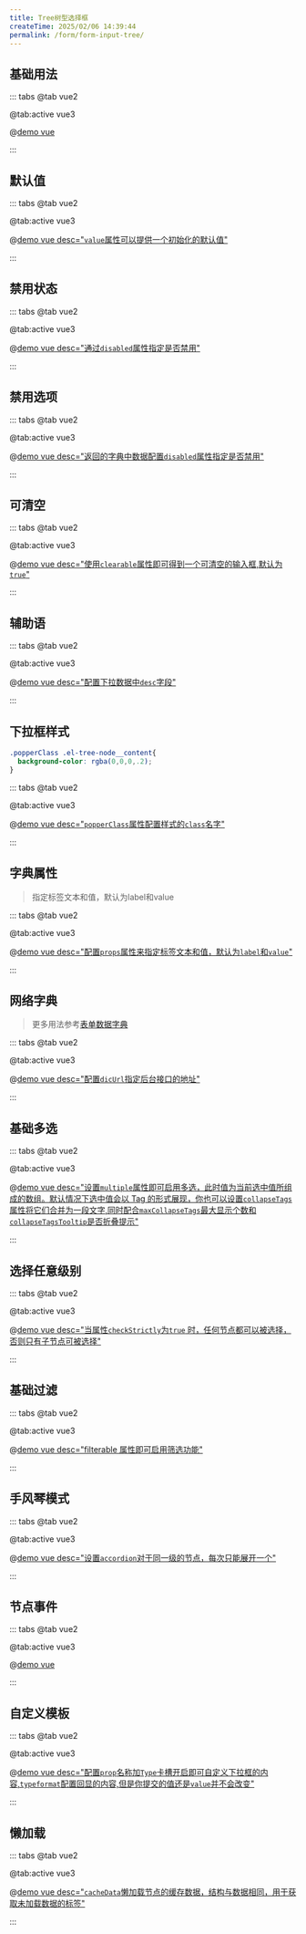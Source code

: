 ```yaml
---
title: Tree树型选择框
createTime: 2025/02/06 14:39:44
permalink: /form/form-input-tree/
---
```


## 基础用法

::: tabs
@tab vue2

@tab:active vue3

@[demo vue](../../examples/form/form-input-tree/base.vue)

:::

## 默认值

::: tabs
@tab vue2

@tab:active vue3

@[demo vue desc="`value`属性可以提供一个初始化的默认值"](../../examples/form/form-input-tree/value.vue)

:::

## 禁用状态

::: tabs
@tab vue2

@tab:active vue3

@[demo vue desc="通过`disabled`属性指定是否禁用"](../../examples/form/form-input-tree/disabled.vue)

:::

## 禁用选项

::: tabs
@tab vue2

@tab:active vue3

@[demo vue desc="返回的字典中数据配置`disabled`属性指定是否禁用"](../../examples/form/form-input-tree/disabled-item.vue)

:::

## 可清空

::: tabs
@tab vue2

@tab:active vue3

@[demo vue desc="使用`clearable`属性即可得到一个可清空的输入框,默认为`true`"](../../examples/form/form-input-tree/clearable.vue)

:::

## 辅助语

::: tabs
@tab vue2

@tab:active vue3

@[demo vue desc="配置下拉数据中`desc`字段"](../../examples/form/form-input-tree/desc.vue)

:::

## 下拉框样式
```css
.popperClass .el-tree-node__content{
  background-color: rgba(0,0,0,.2);
}
```

::: tabs
@tab vue2

@tab:active vue3

@[demo vue desc="`popperClass`属性配置样式的`class`名字"](../../examples/form/form-input-tree/popperClass.vue)

:::

## 字典属性
>指定标签文本和值，默认为label和value

::: tabs
@tab vue2

@tab:active vue3

@[demo vue desc="配置`props`属性来指定标签文本和值，默认为`label`和`value`"](../../examples/form/form-input-tree/dic.vue)

:::

## 网络字典
>更多用法参考[表单数据字典](/form/form-dic)

::: tabs
@tab vue2

@tab:active vue3

@[demo vue desc="配置`dicUrl`指定后台接口的地址"](../../examples/form/form-input-tree/dic-net.vue)

:::

## 基础多选

::: tabs
@tab vue2

@tab:active vue3

@[demo vue desc="设置`multiple`属性即可启用多选，此时值为当前选中值所组成的数组。默认情况下选中值会以 Tag 的形式展现，你也可以设置`collapseTags`属性将它们合并为一段文字,同时配合`maxCollapseTags`最大显示个数和`collapseTagsTooltip`是否折叠提示"](../../examples/form/form-input-tree/multiple.vue)

:::

## 选择任意级别

::: tabs
@tab vue2

@tab:active vue3

@[demo vue desc="当属性`checkStrictly`为`true` 时，任何节点都可以被选择，否则只有子节点可被选择"](../../examples/form/form-input-tree/checkStrictly.vue)

:::

## 基础过滤

::: tabs
@tab vue2

@tab:active vue3

@[demo vue desc="filterable 属性即可启用筛选功能"](../../examples/form/form-input-tree/filter.vue)

:::

## 手风琴模式

::: tabs
@tab vue2

@tab:active vue3

@[demo vue desc="设置`accordion`对于同一级的节点，每次只能展开一个"](../../examples/form/form-input-tree/accordion.vue)

:::

## 节点事件

::: tabs
@tab vue2

@tab:active vue3

@[demo vue](../../examples/form/form-input-tree/node.vue)

:::

## 自定义模板

::: tabs
@tab vue2

@tab:active vue3

@[demo vue desc="配置`prop`名称加`Type`卡槽开启即可自定义下拉框的内容,`typeformat`配置回显的内容,但是你提交的值还是`value`并不会改变"](../../examples/form/form-input-tree/slot.vue)

:::

## 懒加载

::: tabs
@tab vue2

@tab:active vue3

@[demo vue desc="`cacheData`懒加载节点的缓存数据，结构与数据相同，用于获取未加载数据的标签"](../../examples/form/form-input-tree/lazy.vue)

:::
